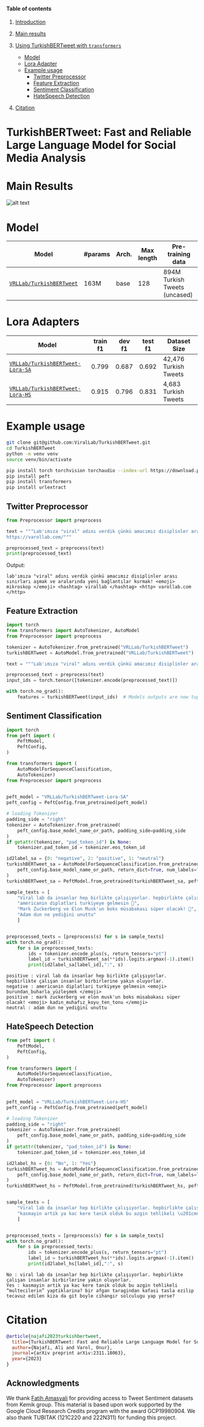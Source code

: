 #### Table of contents
1. [Introduction](#introduction)
2. [Main results](#results)
3. [Using TurkishBERTweet with `transformers`](#transformers)
    - [Model](#trainedModels)
    - [Lora Adapter]($loraAdapter)    
    - [Example usage](#usage2)
        - [Twitter Preprocessor](#preprocess)
        - [Feature Extraction](#feature_extraction)
        - [Sentiment Classification](#sa_lora)
        - [HateSpeech Detection](#hs_lora)

4. [Citation](#citation)
# <a name="introduction"></a> TurkishBERTweet: Fast and Reliable Large Language Model for Social Media Analysis


# <a name="results"></a> Main Results
![alt text](main_results.png "Title")



<!-- https://huggingface.co/VRLLab/TurkishBERTweet -->
# <a name="trainedModels"></a> Model
Model | #params | Arch. | Max length | Pre-training data
---|---|---|---|---
[`VRLLab/TurkishBERTweet`](https://huggingface.co/VRLLab/TurkishBERTweet) | 163M | base | 128 | 894M Turkish Tweets (uncased)

# <a name="loraAdapter"></a> Lora Adapters
Model | train f1 | dev f1 | test f1 | Dataset Size
---|---|---|---|---
[`VRLLab/TurkishBERTweet-Lora-SA`](https://huggingface.co/VRLLab/TurkishBERTweet-Lora-SA) | 0.799 | 0.687 | 0.692 | 42,476 Turkish Tweets  
[`VRLLab/TurkishBERTweet-Lora-HS`](https://huggingface.co/VRLLab/TurkishBERTweet-Lora-HS) | 0.915 | 0.796 | 0.831 | 4,683 Turkish Tweets  
# <a name="usage2"></a> Example usage

```bash
git clone git@github.com:ViralLab/TurkishBERTweet.git
cd TurkishBERTweet
python -m venv venv
source venv/bin/activate

pip install torch torchvision torchaudio --index-url https://download.pytorch.org/whl/cu118
pip install peft
pip install transformers
pip install urlextract
```


## <a name="preprocess"></a> Twitter Preprocessor
```python
from Preprocessor import preprocess

text = """Lab'ımıza "viral" adını verdik çünkü amacımız disiplinler arası sınırları aşmak ve aralarında yeni bağlantılar kurmak! 🔬 #ViralLab
https://varollab.com/"""

preprocessed_text = preprocess(text)
print(preprocessed_text)
```
Output:
```output
lab'ımıza "viral" adını verdik çünkü amacımız disiplinler arası sınırları aşmak ve aralarında yeni bağlantılar kurmak! <emoji> mikroskop </emoji> <hashtag> virallab </hashtag> <http> varollab.com </http>
```


## <a name="feature_extraction"></a> Feature Extraction

```python
import torch
from transformers import AutoTokenizer, AutoModel
from Preprocessor import preprocess

tokenizer = AutoTokenizer.from_pretrained("VRLLab/TurkishBERTweet")
turkishBERTweet = AutoModel.from_pretrained("VRLLab/TurkishBERTweet")

text = """Lab'ımıza "viral" adını verdik çünkü amacımız disiplinler arası sınırları aşmak ve aralarında yeni bağlantılar kurmak! 💥🔬 #ViralLab #DisiplinlerArası #YenilikçiBağlantılar"""

preprocessed_text = preprocess(text)
input_ids = torch.tensor([tokenizer.encode(preprocessed_text)])

with torch.no_grad():
    features = turkishBERTweet(input_ids)  # Models outputs are now tuples
```


## <a name="sa_lora"></a> Sentiment Classification

```python
import torch
from peft import (
    PeftModel,
    PeftConfig,
)

from transformers import (
    AutoModelForSequenceClassification,
    AutoTokenizer)
from Preprocessor import preprocess
 

peft_model = "VRLLab/TurkishBERTweet-Lora-SA"
peft_config = PeftConfig.from_pretrained(peft_model)

# loading Tokenizer
padding_side = "right"
tokenizer = AutoTokenizer.from_pretrained(
    peft_config.base_model_name_or_path, padding_side=padding_side
)
if getattr(tokenizer, "pad_token_id") is None:
    tokenizer.pad_token_id = tokenizer.eos_token_id

id2label_sa = {0: "negative", 2: "positive", 1: "neutral"}
turkishBERTweet_sa = AutoModelForSequenceClassification.from_pretrained(
    peft_config.base_model_name_or_path, return_dict=True, num_labels=len(id2label_sa), id2label=id2label_sa
)
turkishBERTweet_sa = PeftModel.from_pretrained(turkishBERTweet_sa, peft_model)

sample_texts = [
    "Viral lab da insanlar hep birlikte çalışıyorlar. hepbirlikte çalışan insanlar birbirlerine yakın oluyorlar.",     
    "americanin diplatlari turkiyeye gelmesin 😤",
    "Mark Zuckerberg ve Elon Musk'un boks müsabakası süper olacak! 🥷",
    "Adam dun ne yediğini unuttu"
    ]


preprocessed_texts = [preprocess(s) for s in sample_texts]
with torch.no_grad():
    for s in preprocessed_texts:
        ids = tokenizer.encode_plus(s, return_tensors="pt")
        label_id = turkishBERTweet_sa(**ids).logits.argmax(-1).item()
        print(id2label_sa[label_id],":", s)
```

```output
positive : viral lab da insanlar hep birlikte çalışıyorlar. hepbirlikte çalışan insanlar birbirlerine yakın oluyorlar.
negative : americanin diplatlari turkiyeye gelmesin <emoji> burundan_buharla_yüzleşmek </emoji>
positive : mark zuckerberg ve elon musk'un boks müsabakası süper olacak! <emoji> kadın_muhafız_koyu_ten_tonu </emoji>
neutral : adam dun ne yediğini unuttu
```
## <a name="hs_lora"></a> HateSpeech Detection
```python
from peft import (
    PeftModel,
    PeftConfig,
)

from transformers import (
    AutoModelForSequenceClassification,
    AutoTokenizer)
from Preprocessor import preprocess
 

peft_model = "VRLLab/TurkishBERTweet-Lora-HS"
peft_config = PeftConfig.from_pretrained(peft_model)

# loading Tokenizer
padding_side = "right"
tokenizer = AutoTokenizer.from_pretrained(
    peft_config.base_model_name_or_path, padding_side=padding_side
)
if getattr(tokenizer, "pad_token_id") is None:
    tokenizer.pad_token_id = tokenizer.eos_token_id

id2label_hs = {0: "No", 1: "Yes"}
turkishBERTweet_hs = AutoModelForSequenceClassification.from_pretrained(
    peft_config.base_model_name_or_path, return_dict=True, num_labels=len(id2label_hs), id2label=id2label_hs
)
turkishBERTweet_hs = PeftModel.from_pretrained(turkishBERTweet_hs, peft_model)


sample_texts = [
    "Viral lab da insanlar hep birlikte çalışıyorlar. hepbirlikte çalışan insanlar birbirlerine yakın oluyorlar.",     
    "kasmayin artik ya kac kere tanik olduk bu azgin tehlikeli \u201cmultecilerin\u201d yaptiklarina? bir afgan taragindan kafasi tasla ezilip tecavuz edilen kiza da git boyle cihangir solculugu yap yerse?",
    ]


preprocessed_texts = [preprocess(s) for s in sample_texts]
with torch.no_grad():
    for s in preprocessed_texts:
        ids = tokenizer.encode_plus(s, return_tensors="pt")
        label_id = turkishBERTweet_hs(**ids).logits.argmax(-1).item()
        print(id2label_hs[label_id],":", s)
```

```output
No : viral lab da insanlar hep birlikte çalışıyorlar. hepbirlikte çalışan insanlar birbirlerine yakın oluyorlar.
Yes : kasmayin artik ya kac kere tanik olduk bu azgin tehlikeli “multecilerin” yaptiklarina? bir afgan taragindan kafasi tasla ezilip tecavuz edilen kiza da git boyle cihangir solculugu yap yerse?

```
 

# <a name="citation"></a> Citation
```bibtex
@article{najafi2023turkishbertweet,
  title={TurkishBERTweet: Fast and Reliable Large Language Model for Social Media Analysis},
  author={Najafi, Ali and Varol, Onur},
  journal={arXiv preprint arXiv:2311.18063},
  year={2023}
}
```


## Acknowledgments
We thank [Fatih Amasyali](https://avesis.yildiz.edu.tr/amasyali) for providing access to Tweet Sentiment datasets from Kemik group.
This material is based upon work supported by the Google Cloud Research Credits program with the award GCP19980904. We also thank TUBITAK (121C220 and 222N311) for funding this project. 
